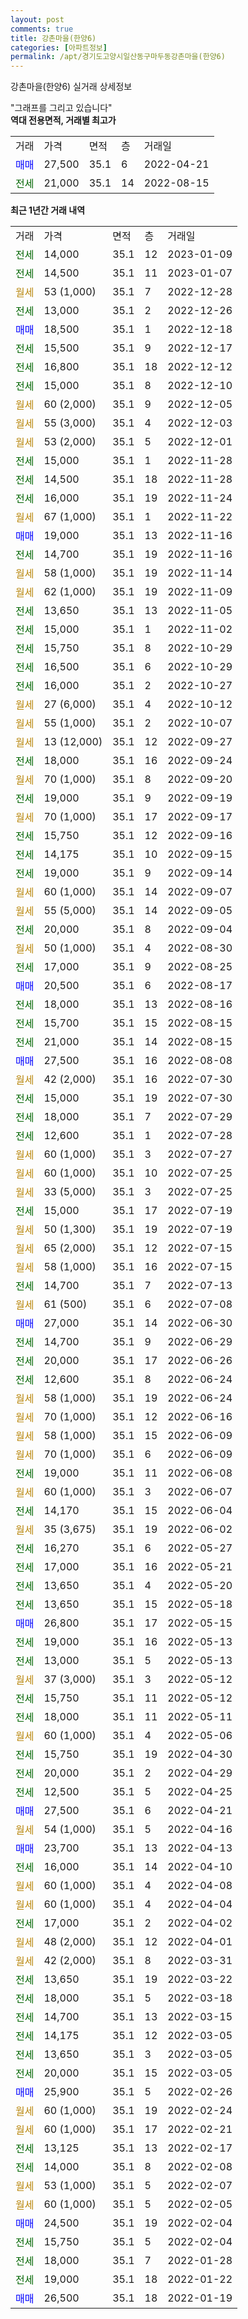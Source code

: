 ```yaml
---
layout: post
comments: true
title: 강촌마을(한양6)
categories: [아파트정보]
permalink: /apt/경기도고양시일산동구마두동강촌마을(한양6)
---
```


강촌마을(한양6) 실거래 상세정보

<script type="text/javascript">
  google.charts.load('current', {'packages':['line', 'corechart']});
  google.charts.setOnLoadCallback(drawChart);

  function drawChart() {
    var data = new google.visualization.DataTable();
    data.addColumn('date', '거래일');
    data.addColumn('number', "매매");
    data.addColumn('number', "전세");
    data.addColumn('number', "전매");

    data.addRows([[new Date(Date.parse("2023-01-09")), null, 14000, null], [new Date(Date.parse("2023-01-07")), null, 14500, null], [new Date(Date.parse("2022-12-28")), null, null, null], [new Date(Date.parse("2022-12-26")), null, 13000, null], [new Date(Date.parse("2022-12-18")), 18500, null, null], [new Date(Date.parse("2022-12-17")), null, 15500, null], [new Date(Date.parse("2022-12-12")), null, 16800, null], [new Date(Date.parse("2022-12-10")), null, 15000, null], [new Date(Date.parse("2022-12-05")), null, null, null], [new Date(Date.parse("2022-12-03")), null, null, null], [new Date(Date.parse("2022-12-01")), null, null, null], [new Date(Date.parse("2022-11-28")), null, 15000, null], [new Date(Date.parse("2022-11-28")), null, 14500, null], [new Date(Date.parse("2022-11-24")), null, 16000, null], [new Date(Date.parse("2022-11-22")), null, null, null], [new Date(Date.parse("2022-11-16")), 19000, null, null], [new Date(Date.parse("2022-11-16")), null, 14700, null], [new Date(Date.parse("2022-11-14")), null, null, null], [new Date(Date.parse("2022-11-09")), null, null, null], [new Date(Date.parse("2022-11-05")), null, 13650, null], [new Date(Date.parse("2022-11-02")), null, 15000, null], [new Date(Date.parse("2022-10-29")), null, 15750, null], [new Date(Date.parse("2022-10-29")), null, 16500, null], [new Date(Date.parse("2022-10-27")), null, 16000, null], [new Date(Date.parse("2022-10-12")), null, null, null], [new Date(Date.parse("2022-10-07")), null, null, null], [new Date(Date.parse("2022-09-27")), null, null, null], [new Date(Date.parse("2022-09-24")), null, 18000, null], [new Date(Date.parse("2022-09-20")), null, null, null], [new Date(Date.parse("2022-09-19")), null, 19000, null], [new Date(Date.parse("2022-09-17")), null, null, null], [new Date(Date.parse("2022-09-16")), null, 15750, null], [new Date(Date.parse("2022-09-15")), null, 14175, null], [new Date(Date.parse("2022-09-14")), null, 19000, null], [new Date(Date.parse("2022-09-07")), null, null, null], [new Date(Date.parse("2022-09-05")), null, null, null], [new Date(Date.parse("2022-09-04")), null, 20000, null], [new Date(Date.parse("2022-08-30")), null, null, null], [new Date(Date.parse("2022-08-25")), null, 17000, null], [new Date(Date.parse("2022-08-17")), 20500, null, null], [new Date(Date.parse("2022-08-16")), null, 18000, null], [new Date(Date.parse("2022-08-15")), null, 15700, null], [new Date(Date.parse("2022-08-15")), null, 21000, null], [new Date(Date.parse("2022-08-08")), 27500, null, null], [new Date(Date.parse("2022-07-30")), null, null, null], [new Date(Date.parse("2022-07-30")), null, 15000, null], [new Date(Date.parse("2022-07-29")), null, 18000, null], [new Date(Date.parse("2022-07-28")), null, 12600, null], [new Date(Date.parse("2022-07-27")), null, null, null], [new Date(Date.parse("2022-07-25")), null, null, null], [new Date(Date.parse("2022-07-25")), null, null, null], [new Date(Date.parse("2022-07-19")), null, 15000, null], [new Date(Date.parse("2022-07-19")), null, null, null], [new Date(Date.parse("2022-07-15")), null, null, null], [new Date(Date.parse("2022-07-15")), null, null, null], [new Date(Date.parse("2022-07-13")), null, 14700, null], [new Date(Date.parse("2022-07-08")), null, null, null], [new Date(Date.parse("2022-06-30")), 27000, null, null], [new Date(Date.parse("2022-06-29")), null, 14700, null], [new Date(Date.parse("2022-06-26")), null, 20000, null], [new Date(Date.parse("2022-06-24")), null, 12600, null], [new Date(Date.parse("2022-06-24")), null, null, null], [new Date(Date.parse("2022-06-16")), null, null, null], [new Date(Date.parse("2022-06-09")), null, null, null], [new Date(Date.parse("2022-06-09")), null, null, null], [new Date(Date.parse("2022-06-08")), null, 19000, null], [new Date(Date.parse("2022-06-07")), null, null, null], [new Date(Date.parse("2022-06-04")), null, 14170, null], [new Date(Date.parse("2022-06-02")), null, null, null], [new Date(Date.parse("2022-05-27")), null, 16270, null], [new Date(Date.parse("2022-05-21")), null, 17000, null], [new Date(Date.parse("2022-05-20")), null, 13650, null], [new Date(Date.parse("2022-05-18")), null, 13650, null], [new Date(Date.parse("2022-05-15")), 26800, null, null], [new Date(Date.parse("2022-05-13")), null, 19000, null], [new Date(Date.parse("2022-05-13")), null, 13000, null], [new Date(Date.parse("2022-05-12")), null, null, null], [new Date(Date.parse("2022-05-12")), null, 15750, null], [new Date(Date.parse("2022-05-11")), null, 18000, null], [new Date(Date.parse("2022-05-06")), null, null, null], [new Date(Date.parse("2022-04-30")), null, 15750, null], [new Date(Date.parse("2022-04-29")), null, 20000, null], [new Date(Date.parse("2022-04-25")), null, 12500, null], [new Date(Date.parse("2022-04-21")), 27500, null, null], [new Date(Date.parse("2022-04-16")), null, null, null], [new Date(Date.parse("2022-04-13")), 23700, null, null], [new Date(Date.parse("2022-04-10")), null, 16000, null], [new Date(Date.parse("2022-04-08")), null, null, null], [new Date(Date.parse("2022-04-04")), null, null, null], [new Date(Date.parse("2022-04-02")), null, 17000, null], [new Date(Date.parse("2022-04-01")), null, null, null], [new Date(Date.parse("2022-03-31")), null, null, null], [new Date(Date.parse("2022-03-22")), null, 13650, null], [new Date(Date.parse("2022-03-18")), null, 18000, null], [new Date(Date.parse("2022-03-15")), null, 14700, null], [new Date(Date.parse("2022-03-05")), null, 14175, null], [new Date(Date.parse("2022-03-05")), null, 13650, null], [new Date(Date.parse("2022-03-05")), null, 20000, null], [new Date(Date.parse("2022-02-26")), 25900, null, null], [new Date(Date.parse("2022-02-24")), null, null, null], [new Date(Date.parse("2022-02-21")), null, null, null], [new Date(Date.parse("2022-02-17")), null, 13125, null], [new Date(Date.parse("2022-02-08")), null, 14000, null], [new Date(Date.parse("2022-02-07")), null, null, null], [new Date(Date.parse("2022-02-05")), null, null, null], [new Date(Date.parse("2022-02-04")), 24500, null, null], [new Date(Date.parse("2022-02-04")), null, 15750, null], [new Date(Date.parse("2022-01-28")), null, 18000, null], [new Date(Date.parse("2022-01-22")), null, 19000, null], [new Date(Date.parse("2022-01-19")), 26500, null, null]]);

    var options = {
      hAxis: {
        format: 'yyyy/MM/dd'
      },    
      lineWidth: 0,
      pointsVisible: true,    
      title: '최근 1년간 유형별 실거래가 분포',
      legend: { position: 'bottom' }
    };

    var formatter = new google.visualization.NumberFormat({pattern:'###,###'} );
    formatter.format(data, 1);
    formatter.format(data, 2);
    
    setTimeout(function() {
        var chart = new google.visualization.LineChart(document.getElementById('columnchart_material'));
        chart.draw(data, (options));
        document.getElementById('loading').style.display = 'none';
    }, 200);
  }
</script>


<div id="loading" style="z-index:20; display: block; margin-left: 0px">"그래프를 그리고 있습니다"</div>
<div id="columnchart_material" style="width: 95%; margin-left: 0px; display: block"></div>
<!-- contents start -->
<b>역대 전용면적, 거래별 최고가</b>
<table class="sortable">
    <tr>
      <td>거래</td>
      <td>가격</td>
      <td>면적</td>
      <td>층</td>
      <td>거래일</td>
    </tr>
        <tr>
          <td><a style="color: blue">매매</a></td>
          <td>27,500</td>
          <td>35.1</td>
          <td>6</td>
          <td>2022-04-21</td>
        </tr>        
        <tr>
              <td><a style="color: darkgreen">전세</a></td>
              <td>21,000</td>
              <td>35.1</td>
              <td>14</td>
              <td>2022-08-15</td>
            </tr>        
    
</table>

<b>최근 1년간 거래 내역</b>

<table class="sortable">
    <tr>
      <td>거래</td>
      <td>가격</td>
      <td>면적</td>
      <td>층</td>
      <td>거래일</td>
    </tr>
    <tr>
      <td><a style="color: darkgreen">전세</a></td>
      <td>14,000</td>
      <td>35.1</td>
      <td>12</td>
      <td>2023-01-09</td>
    </tr>          <tr>
      <td><a style="color: darkgreen">전세</a></td>
      <td>14,500</td>
      <td>35.1</td>
      <td>11</td>
      <td>2023-01-07</td>
    </tr>          <tr>
      <td><a style="color: darkgoldenrod">월세</a></td>
      <td>53 (1,000)</td>
      <td>35.1</td>
      <td>7</td>
      <td>2022-12-28</td>
    </tr>          <tr>
      <td><a style="color: darkgreen">전세</a></td>
      <td>13,000</td>
      <td>35.1</td>
      <td>2</td>
      <td>2022-12-26</td>
    </tr>          <tr>
      <td><a style="color: blue">매매</a></td>
      <td>18,500</td>
      <td>35.1</td>
      <td>1</td>
      <td>2022-12-18</td>
    </tr>          <tr>
      <td><a style="color: darkgreen">전세</a></td>
      <td>15,500</td>
      <td>35.1</td>
      <td>9</td>
      <td>2022-12-17</td>
    </tr>          <tr>
      <td><a style="color: darkgreen">전세</a></td>
      <td>16,800</td>
      <td>35.1</td>
      <td>18</td>
      <td>2022-12-12</td>
    </tr>          <tr>
      <td><a style="color: darkgreen">전세</a></td>
      <td>15,000</td>
      <td>35.1</td>
      <td>8</td>
      <td>2022-12-10</td>
    </tr>          <tr>
      <td><a style="color: darkgoldenrod">월세</a></td>
      <td>60 (2,000)</td>
      <td>35.1</td>
      <td>9</td>
      <td>2022-12-05</td>
    </tr>          <tr>
      <td><a style="color: darkgoldenrod">월세</a></td>
      <td>55 (3,000)</td>
      <td>35.1</td>
      <td>4</td>
      <td>2022-12-03</td>
    </tr>          <tr>
      <td><a style="color: darkgoldenrod">월세</a></td>
      <td>53 (2,000)</td>
      <td>35.1</td>
      <td>5</td>
      <td>2022-12-01</td>
    </tr>          <tr>
      <td><a style="color: darkgreen">전세</a></td>
      <td>15,000</td>
      <td>35.1</td>
      <td>1</td>
      <td>2022-11-28</td>
    </tr>          <tr>
      <td><a style="color: darkgreen">전세</a></td>
      <td>14,500</td>
      <td>35.1</td>
      <td>18</td>
      <td>2022-11-28</td>
    </tr>          <tr>
      <td><a style="color: darkgreen">전세</a></td>
      <td>16,000</td>
      <td>35.1</td>
      <td>19</td>
      <td>2022-11-24</td>
    </tr>          <tr>
      <td><a style="color: darkgoldenrod">월세</a></td>
      <td>67 (1,000)</td>
      <td>35.1</td>
      <td>1</td>
      <td>2022-11-22</td>
    </tr>          <tr>
      <td><a style="color: blue">매매</a></td>
      <td>19,000</td>
      <td>35.1</td>
      <td>13</td>
      <td>2022-11-16</td>
    </tr>          <tr>
      <td><a style="color: darkgreen">전세</a></td>
      <td>14,700</td>
      <td>35.1</td>
      <td>19</td>
      <td>2022-11-16</td>
    </tr>          <tr>
      <td><a style="color: darkgoldenrod">월세</a></td>
      <td>58 (1,000)</td>
      <td>35.1</td>
      <td>19</td>
      <td>2022-11-14</td>
    </tr>          <tr>
      <td><a style="color: darkgoldenrod">월세</a></td>
      <td>62 (1,000)</td>
      <td>35.1</td>
      <td>19</td>
      <td>2022-11-09</td>
    </tr>          <tr>
      <td><a style="color: darkgreen">전세</a></td>
      <td>13,650</td>
      <td>35.1</td>
      <td>13</td>
      <td>2022-11-05</td>
    </tr>          <tr>
      <td><a style="color: darkgreen">전세</a></td>
      <td>15,000</td>
      <td>35.1</td>
      <td>1</td>
      <td>2022-11-02</td>
    </tr>          <tr>
      <td><a style="color: darkgreen">전세</a></td>
      <td>15,750</td>
      <td>35.1</td>
      <td>8</td>
      <td>2022-10-29</td>
    </tr>          <tr>
      <td><a style="color: darkgreen">전세</a></td>
      <td>16,500</td>
      <td>35.1</td>
      <td>6</td>
      <td>2022-10-29</td>
    </tr>          <tr>
      <td><a style="color: darkgreen">전세</a></td>
      <td>16,000</td>
      <td>35.1</td>
      <td>2</td>
      <td>2022-10-27</td>
    </tr>          <tr>
      <td><a style="color: darkgoldenrod">월세</a></td>
      <td>27 (6,000)</td>
      <td>35.1</td>
      <td>4</td>
      <td>2022-10-12</td>
    </tr>          <tr>
      <td><a style="color: darkgoldenrod">월세</a></td>
      <td>55 (1,000)</td>
      <td>35.1</td>
      <td>2</td>
      <td>2022-10-07</td>
    </tr>          <tr>
      <td><a style="color: darkgoldenrod">월세</a></td>
      <td>13 (12,000)</td>
      <td>35.1</td>
      <td>12</td>
      <td>2022-09-27</td>
    </tr>          <tr>
      <td><a style="color: darkgreen">전세</a></td>
      <td>18,000</td>
      <td>35.1</td>
      <td>16</td>
      <td>2022-09-24</td>
    </tr>          <tr>
      <td><a style="color: darkgoldenrod">월세</a></td>
      <td>70 (1,000)</td>
      <td>35.1</td>
      <td>8</td>
      <td>2022-09-20</td>
    </tr>          <tr>
      <td><a style="color: darkgreen">전세</a></td>
      <td>19,000</td>
      <td>35.1</td>
      <td>9</td>
      <td>2022-09-19</td>
    </tr>          <tr>
      <td><a style="color: darkgoldenrod">월세</a></td>
      <td>70 (1,000)</td>
      <td>35.1</td>
      <td>17</td>
      <td>2022-09-17</td>
    </tr>          <tr>
      <td><a style="color: darkgreen">전세</a></td>
      <td>15,750</td>
      <td>35.1</td>
      <td>12</td>
      <td>2022-09-16</td>
    </tr>          <tr>
      <td><a style="color: darkgreen">전세</a></td>
      <td>14,175</td>
      <td>35.1</td>
      <td>10</td>
      <td>2022-09-15</td>
    </tr>          <tr>
      <td><a style="color: darkgreen">전세</a></td>
      <td>19,000</td>
      <td>35.1</td>
      <td>9</td>
      <td>2022-09-14</td>
    </tr>          <tr>
      <td><a style="color: darkgoldenrod">월세</a></td>
      <td>60 (1,000)</td>
      <td>35.1</td>
      <td>14</td>
      <td>2022-09-07</td>
    </tr>          <tr>
      <td><a style="color: darkgoldenrod">월세</a></td>
      <td>55 (5,000)</td>
      <td>35.1</td>
      <td>14</td>
      <td>2022-09-05</td>
    </tr>          <tr>
      <td><a style="color: darkgreen">전세</a></td>
      <td>20,000</td>
      <td>35.1</td>
      <td>8</td>
      <td>2022-09-04</td>
    </tr>          <tr>
      <td><a style="color: darkgoldenrod">월세</a></td>
      <td>50 (1,000)</td>
      <td>35.1</td>
      <td>4</td>
      <td>2022-08-30</td>
    </tr>          <tr>
      <td><a style="color: darkgreen">전세</a></td>
      <td>17,000</td>
      <td>35.1</td>
      <td>9</td>
      <td>2022-08-25</td>
    </tr>          <tr>
      <td><a style="color: blue">매매</a></td>
      <td>20,500</td>
      <td>35.1</td>
      <td>6</td>
      <td>2022-08-17</td>
    </tr>          <tr>
      <td><a style="color: darkgreen">전세</a></td>
      <td>18,000</td>
      <td>35.1</td>
      <td>13</td>
      <td>2022-08-16</td>
    </tr>          <tr>
      <td><a style="color: darkgreen">전세</a></td>
      <td>15,700</td>
      <td>35.1</td>
      <td>15</td>
      <td>2022-08-15</td>
    </tr>          <tr>
      <td><a style="color: darkgreen">전세</a></td>
      <td>21,000</td>
      <td>35.1</td>
      <td>14</td>
      <td>2022-08-15</td>
    </tr>          <tr>
      <td><a style="color: blue">매매</a></td>
      <td>27,500</td>
      <td>35.1</td>
      <td>16</td>
      <td>2022-08-08</td>
    </tr>          <tr>
      <td><a style="color: darkgoldenrod">월세</a></td>
      <td>42 (2,000)</td>
      <td>35.1</td>
      <td>16</td>
      <td>2022-07-30</td>
    </tr>          <tr>
      <td><a style="color: darkgreen">전세</a></td>
      <td>15,000</td>
      <td>35.1</td>
      <td>19</td>
      <td>2022-07-30</td>
    </tr>          <tr>
      <td><a style="color: darkgreen">전세</a></td>
      <td>18,000</td>
      <td>35.1</td>
      <td>7</td>
      <td>2022-07-29</td>
    </tr>          <tr>
      <td><a style="color: darkgreen">전세</a></td>
      <td>12,600</td>
      <td>35.1</td>
      <td>1</td>
      <td>2022-07-28</td>
    </tr>          <tr>
      <td><a style="color: darkgoldenrod">월세</a></td>
      <td>60 (1,000)</td>
      <td>35.1</td>
      <td>3</td>
      <td>2022-07-27</td>
    </tr>          <tr>
      <td><a style="color: darkgoldenrod">월세</a></td>
      <td>60 (1,000)</td>
      <td>35.1</td>
      <td>10</td>
      <td>2022-07-25</td>
    </tr>          <tr>
      <td><a style="color: darkgoldenrod">월세</a></td>
      <td>33 (5,000)</td>
      <td>35.1</td>
      <td>3</td>
      <td>2022-07-25</td>
    </tr>          <tr>
      <td><a style="color: darkgreen">전세</a></td>
      <td>15,000</td>
      <td>35.1</td>
      <td>17</td>
      <td>2022-07-19</td>
    </tr>          <tr>
      <td><a style="color: darkgoldenrod">월세</a></td>
      <td>50 (1,300)</td>
      <td>35.1</td>
      <td>19</td>
      <td>2022-07-19</td>
    </tr>          <tr>
      <td><a style="color: darkgoldenrod">월세</a></td>
      <td>65 (2,000)</td>
      <td>35.1</td>
      <td>12</td>
      <td>2022-07-15</td>
    </tr>          <tr>
      <td><a style="color: darkgoldenrod">월세</a></td>
      <td>58 (1,000)</td>
      <td>35.1</td>
      <td>16</td>
      <td>2022-07-15</td>
    </tr>          <tr>
      <td><a style="color: darkgreen">전세</a></td>
      <td>14,700</td>
      <td>35.1</td>
      <td>7</td>
      <td>2022-07-13</td>
    </tr>          <tr>
      <td><a style="color: darkgoldenrod">월세</a></td>
      <td>61 (500)</td>
      <td>35.1</td>
      <td>6</td>
      <td>2022-07-08</td>
    </tr>          <tr>
      <td><a style="color: blue">매매</a></td>
      <td>27,000</td>
      <td>35.1</td>
      <td>14</td>
      <td>2022-06-30</td>
    </tr>          <tr>
      <td><a style="color: darkgreen">전세</a></td>
      <td>14,700</td>
      <td>35.1</td>
      <td>9</td>
      <td>2022-06-29</td>
    </tr>          <tr>
      <td><a style="color: darkgreen">전세</a></td>
      <td>20,000</td>
      <td>35.1</td>
      <td>17</td>
      <td>2022-06-26</td>
    </tr>          <tr>
      <td><a style="color: darkgreen">전세</a></td>
      <td>12,600</td>
      <td>35.1</td>
      <td>8</td>
      <td>2022-06-24</td>
    </tr>          <tr>
      <td><a style="color: darkgoldenrod">월세</a></td>
      <td>58 (1,000)</td>
      <td>35.1</td>
      <td>19</td>
      <td>2022-06-24</td>
    </tr>          <tr>
      <td><a style="color: darkgoldenrod">월세</a></td>
      <td>70 (1,000)</td>
      <td>35.1</td>
      <td>12</td>
      <td>2022-06-16</td>
    </tr>          <tr>
      <td><a style="color: darkgoldenrod">월세</a></td>
      <td>58 (1,000)</td>
      <td>35.1</td>
      <td>15</td>
      <td>2022-06-09</td>
    </tr>          <tr>
      <td><a style="color: darkgoldenrod">월세</a></td>
      <td>70 (1,000)</td>
      <td>35.1</td>
      <td>6</td>
      <td>2022-06-09</td>
    </tr>          <tr>
      <td><a style="color: darkgreen">전세</a></td>
      <td>19,000</td>
      <td>35.1</td>
      <td>11</td>
      <td>2022-06-08</td>
    </tr>          <tr>
      <td><a style="color: darkgoldenrod">월세</a></td>
      <td>60 (1,000)</td>
      <td>35.1</td>
      <td>3</td>
      <td>2022-06-07</td>
    </tr>          <tr>
      <td><a style="color: darkgreen">전세</a></td>
      <td>14,170</td>
      <td>35.1</td>
      <td>15</td>
      <td>2022-06-04</td>
    </tr>          <tr>
      <td><a style="color: darkgoldenrod">월세</a></td>
      <td>35 (3,675)</td>
      <td>35.1</td>
      <td>19</td>
      <td>2022-06-02</td>
    </tr>          <tr>
      <td><a style="color: darkgreen">전세</a></td>
      <td>16,270</td>
      <td>35.1</td>
      <td>6</td>
      <td>2022-05-27</td>
    </tr>          <tr>
      <td><a style="color: darkgreen">전세</a></td>
      <td>17,000</td>
      <td>35.1</td>
      <td>16</td>
      <td>2022-05-21</td>
    </tr>          <tr>
      <td><a style="color: darkgreen">전세</a></td>
      <td>13,650</td>
      <td>35.1</td>
      <td>4</td>
      <td>2022-05-20</td>
    </tr>          <tr>
      <td><a style="color: darkgreen">전세</a></td>
      <td>13,650</td>
      <td>35.1</td>
      <td>15</td>
      <td>2022-05-18</td>
    </tr>          <tr>
      <td><a style="color: blue">매매</a></td>
      <td>26,800</td>
      <td>35.1</td>
      <td>17</td>
      <td>2022-05-15</td>
    </tr>          <tr>
      <td><a style="color: darkgreen">전세</a></td>
      <td>19,000</td>
      <td>35.1</td>
      <td>16</td>
      <td>2022-05-13</td>
    </tr>          <tr>
      <td><a style="color: darkgreen">전세</a></td>
      <td>13,000</td>
      <td>35.1</td>
      <td>5</td>
      <td>2022-05-13</td>
    </tr>          <tr>
      <td><a style="color: darkgoldenrod">월세</a></td>
      <td>37 (3,000)</td>
      <td>35.1</td>
      <td>3</td>
      <td>2022-05-12</td>
    </tr>          <tr>
      <td><a style="color: darkgreen">전세</a></td>
      <td>15,750</td>
      <td>35.1</td>
      <td>11</td>
      <td>2022-05-12</td>
    </tr>          <tr>
      <td><a style="color: darkgreen">전세</a></td>
      <td>18,000</td>
      <td>35.1</td>
      <td>11</td>
      <td>2022-05-11</td>
    </tr>          <tr>
      <td><a style="color: darkgoldenrod">월세</a></td>
      <td>60 (1,000)</td>
      <td>35.1</td>
      <td>4</td>
      <td>2022-05-06</td>
    </tr>          <tr>
      <td><a style="color: darkgreen">전세</a></td>
      <td>15,750</td>
      <td>35.1</td>
      <td>19</td>
      <td>2022-04-30</td>
    </tr>          <tr>
      <td><a style="color: darkgreen">전세</a></td>
      <td>20,000</td>
      <td>35.1</td>
      <td>2</td>
      <td>2022-04-29</td>
    </tr>          <tr>
      <td><a style="color: darkgreen">전세</a></td>
      <td>12,500</td>
      <td>35.1</td>
      <td>5</td>
      <td>2022-04-25</td>
    </tr>          <tr>
      <td><a style="color: blue">매매</a></td>
      <td>27,500</td>
      <td>35.1</td>
      <td>6</td>
      <td>2022-04-21</td>
    </tr>          <tr>
      <td><a style="color: darkgoldenrod">월세</a></td>
      <td>54 (1,000)</td>
      <td>35.1</td>
      <td>5</td>
      <td>2022-04-16</td>
    </tr>          <tr>
      <td><a style="color: blue">매매</a></td>
      <td>23,700</td>
      <td>35.1</td>
      <td>13</td>
      <td>2022-04-13</td>
    </tr>          <tr>
      <td><a style="color: darkgreen">전세</a></td>
      <td>16,000</td>
      <td>35.1</td>
      <td>14</td>
      <td>2022-04-10</td>
    </tr>          <tr>
      <td><a style="color: darkgoldenrod">월세</a></td>
      <td>60 (1,000)</td>
      <td>35.1</td>
      <td>4</td>
      <td>2022-04-08</td>
    </tr>          <tr>
      <td><a style="color: darkgoldenrod">월세</a></td>
      <td>60 (1,000)</td>
      <td>35.1</td>
      <td>4</td>
      <td>2022-04-04</td>
    </tr>          <tr>
      <td><a style="color: darkgreen">전세</a></td>
      <td>17,000</td>
      <td>35.1</td>
      <td>2</td>
      <td>2022-04-02</td>
    </tr>          <tr>
      <td><a style="color: darkgoldenrod">월세</a></td>
      <td>48 (2,000)</td>
      <td>35.1</td>
      <td>12</td>
      <td>2022-04-01</td>
    </tr>          <tr>
      <td><a style="color: darkgoldenrod">월세</a></td>
      <td>42 (2,000)</td>
      <td>35.1</td>
      <td>8</td>
      <td>2022-03-31</td>
    </tr>          <tr>
      <td><a style="color: darkgreen">전세</a></td>
      <td>13,650</td>
      <td>35.1</td>
      <td>19</td>
      <td>2022-03-22</td>
    </tr>          <tr>
      <td><a style="color: darkgreen">전세</a></td>
      <td>18,000</td>
      <td>35.1</td>
      <td>5</td>
      <td>2022-03-18</td>
    </tr>          <tr>
      <td><a style="color: darkgreen">전세</a></td>
      <td>14,700</td>
      <td>35.1</td>
      <td>13</td>
      <td>2022-03-15</td>
    </tr>          <tr>
      <td><a style="color: darkgreen">전세</a></td>
      <td>14,175</td>
      <td>35.1</td>
      <td>12</td>
      <td>2022-03-05</td>
    </tr>          <tr>
      <td><a style="color: darkgreen">전세</a></td>
      <td>13,650</td>
      <td>35.1</td>
      <td>3</td>
      <td>2022-03-05</td>
    </tr>          <tr>
      <td><a style="color: darkgreen">전세</a></td>
      <td>20,000</td>
      <td>35.1</td>
      <td>15</td>
      <td>2022-03-05</td>
    </tr>          <tr>
      <td><a style="color: blue">매매</a></td>
      <td>25,900</td>
      <td>35.1</td>
      <td>5</td>
      <td>2022-02-26</td>
    </tr>          <tr>
      <td><a style="color: darkgoldenrod">월세</a></td>
      <td>60 (1,000)</td>
      <td>35.1</td>
      <td>19</td>
      <td>2022-02-24</td>
    </tr>          <tr>
      <td><a style="color: darkgoldenrod">월세</a></td>
      <td>60 (1,000)</td>
      <td>35.1</td>
      <td>17</td>
      <td>2022-02-21</td>
    </tr>          <tr>
      <td><a style="color: darkgreen">전세</a></td>
      <td>13,125</td>
      <td>35.1</td>
      <td>13</td>
      <td>2022-02-17</td>
    </tr>          <tr>
      <td><a style="color: darkgreen">전세</a></td>
      <td>14,000</td>
      <td>35.1</td>
      <td>8</td>
      <td>2022-02-08</td>
    </tr>          <tr>
      <td><a style="color: darkgoldenrod">월세</a></td>
      <td>53 (1,000)</td>
      <td>35.1</td>
      <td>5</td>
      <td>2022-02-07</td>
    </tr>          <tr>
      <td><a style="color: darkgoldenrod">월세</a></td>
      <td>60 (1,000)</td>
      <td>35.1</td>
      <td>5</td>
      <td>2022-02-05</td>
    </tr>          <tr>
      <td><a style="color: blue">매매</a></td>
      <td>24,500</td>
      <td>35.1</td>
      <td>19</td>
      <td>2022-02-04</td>
    </tr>          <tr>
      <td><a style="color: darkgreen">전세</a></td>
      <td>15,750</td>
      <td>35.1</td>
      <td>5</td>
      <td>2022-02-04</td>
    </tr>          <tr>
      <td><a style="color: darkgreen">전세</a></td>
      <td>18,000</td>
      <td>35.1</td>
      <td>7</td>
      <td>2022-01-28</td>
    </tr>          <tr>
      <td><a style="color: darkgreen">전세</a></td>
      <td>19,000</td>
      <td>35.1</td>
      <td>18</td>
      <td>2022-01-22</td>
    </tr>          <tr>
      <td><a style="color: blue">매매</a></td>
      <td>26,500</td>
      <td>35.1</td>
      <td>18</td>
      <td>2022-01-19</td>
    </tr>      </table>
<!-- contents end -->    

